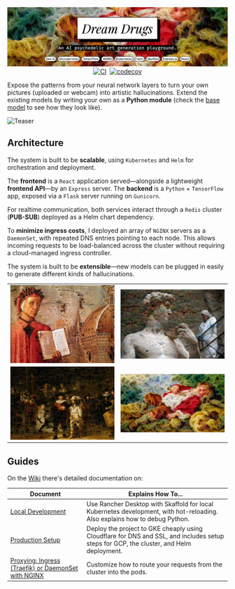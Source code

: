 <div align="center">
  <picture>
    <source media="(prefers-color-scheme: dark)" srcset="./hero-dark.png" />
    <img alt="Dream Drugs" src="./hero.png" />
  </picture>
</div>

<div align="center">
  <a style="display: inline-block; margin-right: 4px;" href="https://github.com/eulersson/dreamdrugs/actions/workflows/ci.yml"><img alt="CI" src="https://github.com/eulersson/dreamdrugs/workflows/CI/badge.svg" /></a>
  <a style="display: inline-block" href="https://codecov.io/gh/eulersson/dreamdrugs"><img alt="codecov" src="https://codecov.io/gh/eulersson/dreamdrugs/branch/master/graph/badge.svg" /></a>
</div>

Expose the patterns from your neural network layers to turn your own pictures
(uploaded or webcam) into artistic hallucinations. Extend the existing models by writing your own as a **Python module** (check the
[base model](./backend/dreamdrugs/_base.py) to see how they look like).

![Teaser](dreamdrugs-anim.gif)

## Architecture

The system is built to be **scalable**, using `Kubernetes` and `Helm` for
orchestration and deployment.

The **frontend** is a `React` application served—alongside a lightweight
**frontend API**—by an `Express` server. The **backend** is a `Python` +
`TensorFlow` app, exposed via a `Flask` server running on `Gunicorn`.

For realtime communication, both services interact through a `Redis` cluster
(**PUB-SUB**) deployed as a Helm chart dependency.

To **minimize ingress costs**, I deployed an array of `NGINX` servers as a
`DaemonSet`, with repeated DNS entries pointing to each node. This allows
incoming requests to be load-balanced across the cluster without requiring a
cloud-managed ingress controller.

The system is built to be **extensible**—new models can be plugged in easily to
generate different kinds of hallucinations.

<table class="github-only">
  <tr>
    <td><img src="samples/dante.jpg" /></td>
    <td><img src="samples/michelangelo.jpg" /></td>
  </tr>
  <tr>
    <td><img src="samples/ronda.jpg" /></td>
    <td><img src="samples/shepperd.jpg" /></td>
  </tr>
</table>

## Guides

On the [Wiki](../../wiki) there's detailed documentation on:

| Document                                                                                                                | Explains How To...                                                                                                                      |
| ----------------------------------------------------------------------------------------------------------------------- | --------------------------------------------------------------------------------------------------------------------------------------- |
| [Local Development](../../wiki/Local-Development)                                                                       | Use Rancher Desktop with Skaffold for local Kubernetes development, with hot-reloading. Also explains how to debug Python.              |
| [Production Setup](../../wiki/Production-Setup)                                                                         | Deploy the project to GKE cheaply using Cloudflare for DNS and SSL, and includes setup steps for GCP, the cluster, and Helm deployment. |
| [Proxying: Ingress (Traefik) or DaemonSet with NGINX](<../../wiki/Proxying:-Ingress-(Traefik)-or-DaemonSet-with-NGINX>) | Customize how to route your requests from the cluster into the pods.                                                                    |
